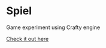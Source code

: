 # Spiel
Game experiment using Crafty engine

[Check it out here](http://reallukemartin.github.io/Spiel/)